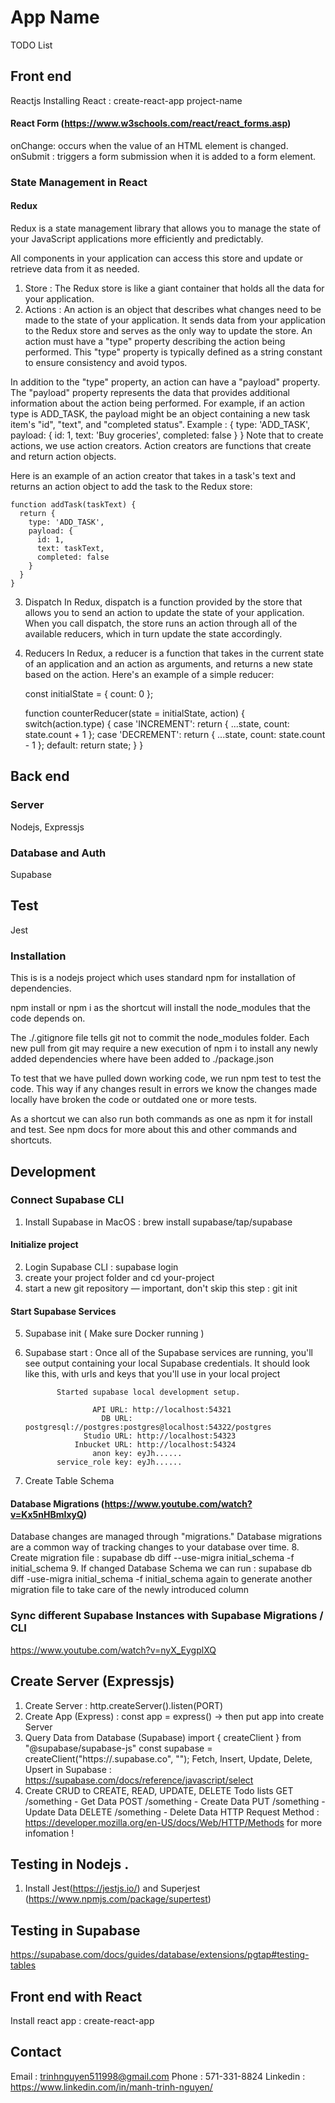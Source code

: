 # App Name 
TODO List 

## Front end 
Reactjs
Installing React : create-react-app project-name

#### React Form (https://www.w3schools.com/react/react_forms.asp)
onChange: occurs when the value of an HTML element is changed.  
onSubmit : triggers a form submission when it is added to a form element.

### State Management in React
#### Redux
Redux is a state management library that allows you to manage the state of your JavaScript applications more efficiently and predictably.

All components in your application can access this store and update or retrieve data from it as needed.

1. Store : The Redux store is like a giant container that holds all the data for your application.
2. Actions : An action is an object that describes what changes need to be made to the state of your application. It sends data from your application to the Redux store and serves as the only way to update the store.
An action must have a "type" property describing the action being performed. This "type" property is typically defined as a string constant to ensure consistency and avoid typos.

In addition to the "type" property, an action can have a "payload" property. The "payload" property represents the data that provides additional information about the action being performed. For example, if an action type is ADD_TASK, the payload might be an object containing a new task item's "id", "text", and "completed status".
Example : 
    {
      type: 'ADD_TASK',
      payload: {
        id: 1,
        text: 'Buy groceries',
        completed: false
      }
}
Note that to create actions, we use action creators. Action creators are functions that create and return action objects.

Here is an example of an action creator that takes in a task's text and returns an action object to add the task to the Redux store:

    function addTask(taskText) {
      return {
        type: 'ADD_TASK',
        payload: {
          id: 1,
          text: taskText,
          completed: false
        }
      }
    }

3. Dispatch 
In Redux, dispatch is a function provided by the store that allows you to send an action to update the state of your application. When you call dispatch, the store runs an action through all of the available reducers, which in turn update the state accordingly.

4. Reducers 
In Redux, a reducer is a function that takes in the current state of an application and an action as arguments, and returns a new state based on the action.
Here's an example of a simple reducer:

    const initialState = {
      count: 0
    };

    function counterReducer(state = initialState, action) {
      switch(action.type) {
        case 'INCREMENT':
          return { ...state, count: state.count + 1 };
        case 'DECREMENT':
          return { ...state, count: state.count - 1 };
        default:
          return state;
      }
    }


## Back end
### Server 
Nodejs, Expressjs 

### Database and Auth 
Supabase 

## Test 
Jest

### Installation 
This is is a nodejs project which uses standard npm for installation of dependencies.

npm install or npm i as the shortcut will install the node_modules that the code depends on.

The ./.gitignore file tells git not to commit the node_modules folder. Each new pull from git may require a new execution of npm i to install any newly added dependencies where have been added to ./package.json

To test that we have pulled down working code, we run npm test to test the code. This way if any changes result in errors we know the changes made locally have broken the code or outdated one or more tests.

As a shortcut we can also run both commands as one as npm it for install and test. See npm docs for more about this and other commands and shortcuts.

## Development 

### Connect Supabase CLI 
1. Install Supabase in MacOS : brew install supabase/tap/supabase

#### Initialize project
2. Login Supabase CLI : supabase login
3. create your project folder and cd your-project
4. start a new git repository — important, don't skip this step : git init

#### Start Supabase Services 
5. Supabase init ( Make sure Docker running )
6. Supabase start : Once all of the Supabase services are running, you'll see output containing your local Supabase credentials. It should look like this, with urls and keys that you'll use in your local project

              Started supabase local development setup.

                      API URL: http://localhost:54321
                        DB URL: postgresql://postgres:postgres@localhost:54322/postgres
                    Studio URL: http://localhost:54323
                  Inbucket URL: http://localhost:54324
                      anon key: eyJh......
              service_role key: eyJh......

7. Create Table Schema
#### Database Migrations (https://www.youtube.com/watch?v=Kx5nHBmIxyQ)
Database changes are managed through "migrations." Database migrations are a common way of tracking changes to your database over time.
8. Create migration file : supabase db diff --use-migra initial_schema -f initial_schema 
9. If changed Database Schema we can run : supabase db diff -use-migra initial_schema -f initial_schema   again to generate another migration file to take care of the newly introduced column

### Sync different Supabase Instances with Supabase Migrations / CLI 
  https://www.youtube.com/watch?v=nyX_EygplXQ

## Create Server (Expressjs)
1. Create Server : http.createServer().listen(PORT)
2. Create App (Express) : const app = express() -> then put app into create Server
3. Query Data from Database (Supabase) 
   import { createClient } from "@supabase/supabase-js"
   const supabase = createClient("https://<project>.supabase.co", "<your-anon-key>");
   Fetch, Insert, Update, Delete, Upsert in Supabase : https://supabase.com/docs/reference/javascript/select
4. Create CRUD to CREATE, READ, UPDATE, DELETE Todo lists 
  GET /something - Get Data 
  POST /something - Create Data 
  PUT /something - Update Data
  DELETE /something - Delete Data
  HTTP Request Method : https://developer.mozilla.org/en-US/docs/Web/HTTP/Methods for more infomation !

## Testing in Nodejs .
1. Install Jest(https://jestjs.io/) and Superjest (https://www.npmjs.com/package/supertest)

## Testing in Supabase 
https://supabase.com/docs/guides/database/extensions/pgtap#testing-tables

## Front end with React 
Install react app : create-react-app 


## Contact 
Email : trinhnguyen511998@gmail.com 
Phone : 571-331-8824
Linkedin : https://www.linkedin.com/in/manh-trinh-nguyen/